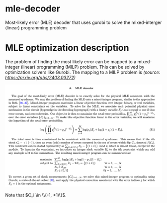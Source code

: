 # mle-decoder

Most-likely error (MLE) decoder that uses gurobi to solve the mixed-interger (linear) programming problem


# MLE optimization description

The problem of finding the most likely error can be mapped to a mixed-integer (linear) programming (MILP) problem. 
This can be solved by optimization solvers like Gurobi. The mapping to a MILP problem is _(source: https://arxiv.org/abs/2403.03272)_

![alt text](https://github.com/MarcSerraPeralta/mle-decoder/blob/main/images/mle_description.png?raw=true)

Note that $C_i \in \\{-1, +1\\}$. 
